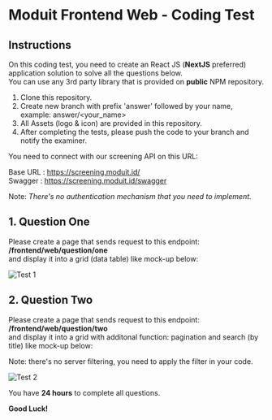 # Moduit Frontend Web - Coding Test

## Instructions

On this coding test, you need to create an React JS (**NextJS** preferred) application solution to solve all the questions below.\
You can use any 3rd party library that is provided on **public** NPM repository.

1. Clone this repository.
2. Create new branch with prefix 'answer' followed by your name, example: answer/<your_name>
3. All Assets (logo & icon) are provided in this repository. 
4. After completing the tests, please push the code to your branch and notify the examiner.

You need to connect with our screening API on this URL:

Base URL : https://screening.moduit.id/  
Swagger  : https://screening.moduit.id/swagger  

Note: _There's no authentication mechanism that you need to implement._

## 1. Question One

Please create a page that sends request to this endpoint: **/frontend/web/question/one** \
and display it into a grid (data table) like mock-up below:

![Test 1](https://user-images.githubusercontent.com/64783737/123898221-263cc680-d98f-11eb-9d99-9766c7e25669.png)

## 2. Question Two
Please create a page that sends request to this endpoint: **/frontend/web/question/two** \
and display it into a grid with additonal function: pagination and search (by title) like mock-up below:

Note: there's no server filtering, you need to apply the filter in your code.

![Test 2](https://user-images.githubusercontent.com/64783737/123898656-e62a1380-d98f-11eb-924e-952287b2322b.png)

You have **24 hours** to complete all questions.

**Good Luck!**
